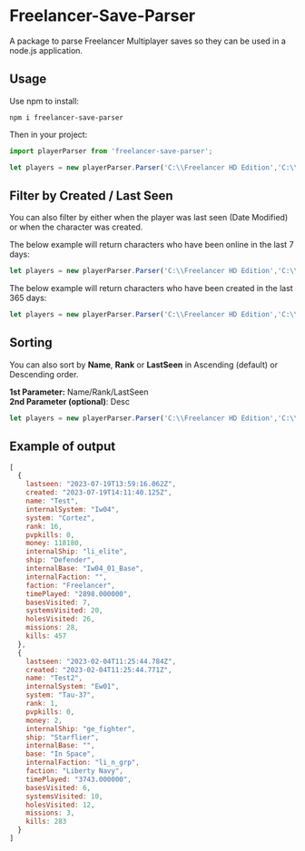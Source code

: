 # Freelancer-Save-Parser
A package to parse Freelancer Multiplayer saves so they can be used in a node.js application.

## Usage

Use npm to install:

`npm i freelancer-save-parser`

Then in your project:

````javascript
import playerParser from 'freelancer-save-parser';

let players = new playerParser.Parser('C:\\Freelancer HD Edition','C:\\Users\\Raikkonen\\Documents\\My Games\\Freelancer\\Accts\\MultiPlayer').players;
````

## Filter by Created / Last Seen

You can also filter by either when the player was last seen (Date Modified) or when the character was created.

The below example will return characters who have been online in the last 7 days:

````javascript
let players = new playerParser.Parser('C:\\Freelancer HD Edition','C:\\Users\\Raikkonen\\Documents\\My Games\\Freelancer\\Accts\\MultiPlayer').filter(7, 'LastSeen').players;
````

The below example will return characters who have been created in the last 365 days: 

````javascript
let players = new playerParser.Parser('C:\\Freelancer HD Edition','C:\\Users\\Raikkonen\\Documents\\My Games\\Freelancer\\Accts\\MultiPlayer').filter(365, 'Created').players;
````

## Sorting

You can also sort by **Name**, **Rank** or **LastSeen** in Ascending (default) or Descending order.

**1st Parameter:** Name/Rank/LastSeen  
**2nd Parameter (optional)**: Desc

````javascript
let players = new playerParser.Parser('C:\\Freelancer HD Edition','C:\\Users\\Raikkonen\\Documents\\My Games\\Freelancer\\Accts\\MultiPlayer').sort('LastSeen', 'Desc').players;
````

## Example of output

````javascript
[
  {
    lastseen: "2023-07-19T13:59:16.062Z",
    created: "2023-07-19T14:11:40.125Z",
    name: "Test",
    internalSystem: "Iw04",
    system: "Cortez",
    rank: 16,
    pvpkills: 0,
    money: 118180,
    internalShip: "li_elite",
    ship: "Defender",
    internalBase: "Iw04_01_Base",
    internalFaction: "",
    faction: "Freelancer",
    timePlayed: "2898.000000",
    basesVisited: 7,
    systemsVisited: 20,
    holesVisited: 26,
    missions: 28,
    kills: 457
  },
  {
    lastseen: "2023-02-04T11:25:44.784Z",
    created: "2023-02-04T11:25:44.771Z",
    name: "Test2",
    internalSystem: "Ew01",
    system: "Tau-37",
    rank: 1,
    pvpkills: 0,
    money: 2,
    internalShip: "ge_fighter",
    ship: "Starflier",
    internalBase: "",
    base: "In Space",
    internalFaction: "li_n_grp",
    faction: "Liberty Navy",
    timePlayed: "3743.000000",
    basesVisited: 6,
    systemsVisited: 10,
    holesVisited: 12,
    missions: 3,
    kills: 283
  } 
]
````
